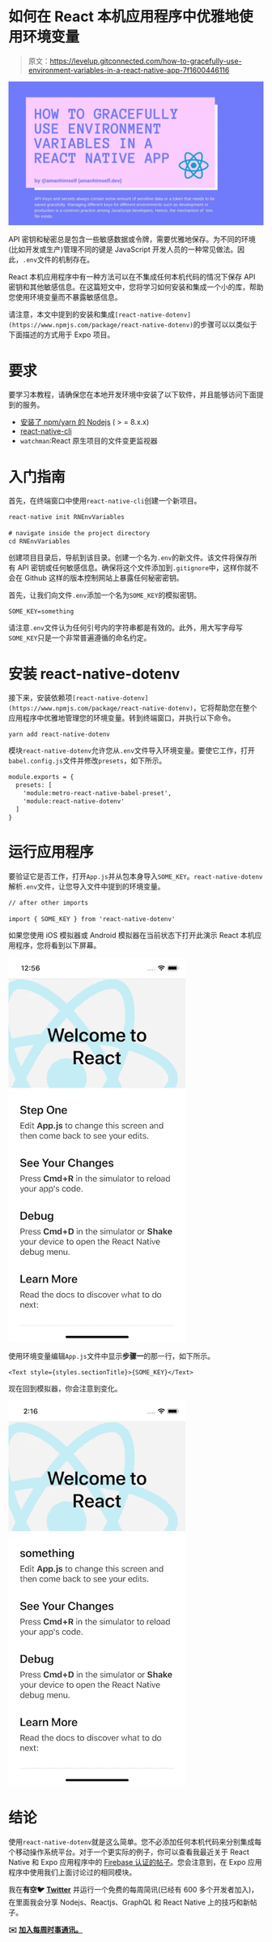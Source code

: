 # 如何在 React 本机应用程序中优雅地使用环境变量

> 原文：<https://levelup.gitconnected.com/how-to-gracefully-use-environment-variables-in-a-react-native-app-7f1600446116>

![](img/c01aa4a484ffc1937b3c2d61b7fff681.png)

API 密钥和秘密总是包含一些敏感数据或令牌，需要优雅地保存。为不同的环境(比如开发或生产)管理不同的键是 JavaScript 开发人员的一种常见做法。因此，`.env`文件的机制存在。

React 本机应用程序中有一种方法可以在不集成任何本机代码的情况下保存 API 密钥和其他敏感信息。在这篇短文中，您将学习如何安装和集成一个小的库，帮助您使用环境变量而不暴露敏感信息。

请注意，本文中提到的安装和集成`[react-native-dotenv](https://www.npmjs.com/package/react-native-dotenv)`的步骤可以以类似于下面描述的方式用于 Expo 项目。

# 要求

要学习本教程，请确保您在本地开发环境中安装了以下软件，并且能够访问下面提到的服务。

*   [安装了 npm/yarn 的 Nodejs](https://nodejs.org/en/) ( > = 8.x.x)
*   [react-native-cli](https://www.npmjs.com/package/react-native-cli)
*   `watchman`:React 原生项目的文件变更监视器

# 入门指南

首先，在终端窗口中使用`react-native-cli`创建一个新项目。

```
react-native init RNEnvVariables

# navigate inside the project directory
cd RNEnvVariables
```

创建项目目录后，导航到该目录。创建一个名为`.env`的新文件。该文件将保存所有 API 密钥或任何敏感信息。确保将这个文件添加到`.gitignore`中，这样你就不会在 Github 这样的版本控制网站上暴露任何秘密密钥。

首先，让我们向文件`.env`添加一个名为`SOME_KEY`的模拟密钥。

```
SOME_KEY=something
```

请注意`.env`文件认为任何引号内的字符串都是有效的。此外，用大写字母写`SOME_KEY`只是一个非常普遍遵循的命名约定。

# 安装 react-native-dotenv

接下来，安装依赖项`[react-native-dotenv](https://www.npmjs.com/package/react-native-dotenv)`，它将帮助您在整个应用程序中优雅地管理您的环境变量。转到终端窗口，并执行以下命令。

```
yarn add react-native-dotenv
```

模块`react-native-dotenv`允许您从`.env`文件导入环境变量。要使它工作，打开`babel.config.js`文件并修改`presets`，如下所示。

```
module.exports = {
  presets: [
    'module:metro-react-native-babel-preset',
    'module:react-native-dotenv'
  ]
}
```

# 运行应用程序

要验证它是否工作，打开`App.js`并从包本身导入`SOME_KEY`。`react-native-dotenv`解析`.env`文件，让您导入文件中提到的环境变量。

```
// after other imports

import { SOME_KEY } from 'react-native-dotenv'
```

如果您使用 iOS 模拟器或 Android 模拟器在当前状态下打开此演示 React 本机应用程序，您将看到以下屏幕。

![](img/cca0191b7fa4bfcd3d01da71585f3da4.png)

使用环境变量编辑`App.js`文件中显示**步骤一**的那一行，如下所示。

```
<Text style={styles.sectionTitle}>{SOME_KEY}</Text>
```

现在回到模拟器，你会注意到变化。

![](img/eca23b55de660ab30fa9556a1978440c.png)

# 结论

使用`react-native-dotenv`就是这么简单。您不必添加任何本机代码来分别集成每个移动操作系统平台。对于一个更实际的例子，你可以查看我最近关于 React Native 和 Expo 应用程序中的 [Firebase 认证的帖子](https://heartbeat.fritz.ai/how-to-build-an-email-authentication-app-with-firebase-firestore-and-react-native-a18a8ba78574)。您会注意到，在 Expo 应用程序中使用我们上面讨论过的相同模块。

我在**有空🐦** [**Twitter**](https://twitter.com/amanhimself) 并运行一个免费的每周简讯(已经有 600 多个开发者加入)，在里面我会分享 Nodejs、Reactjs、GraphQL 和 React Native 上的技巧和新帖子。

**✉️** [**加入每周时事通讯。**](https://tinyletter.com/amanhimself)
